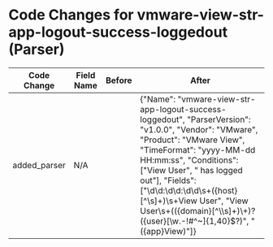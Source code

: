 # Code Changes for vmware-view-str-app-logout-success-loggedout (Parser)

| Code Change | Field Name | Before | After |
|-------------|------------|--------|-------|
| added_parser | N/A |  | {"Name": "vmware-view-str-app-logout-success-loggedout", "ParserVersion": "v1.0.0", "Vendor": "VMware", "Product": "VMware View", "TimeFormat": "yyyy-MM-dd HH:mm:ss", "Conditions": ["View User", " has logged out"], "Fields": ["\d\d:\d\d:\d\d\s+({host}[^\s]+)\s+View User", "View User\s+(({domain}[^\\\s]+)\\+)?({user}[\w\.\-\!\#\^\~]{1,40}\$?)", "({app}View)"]} |